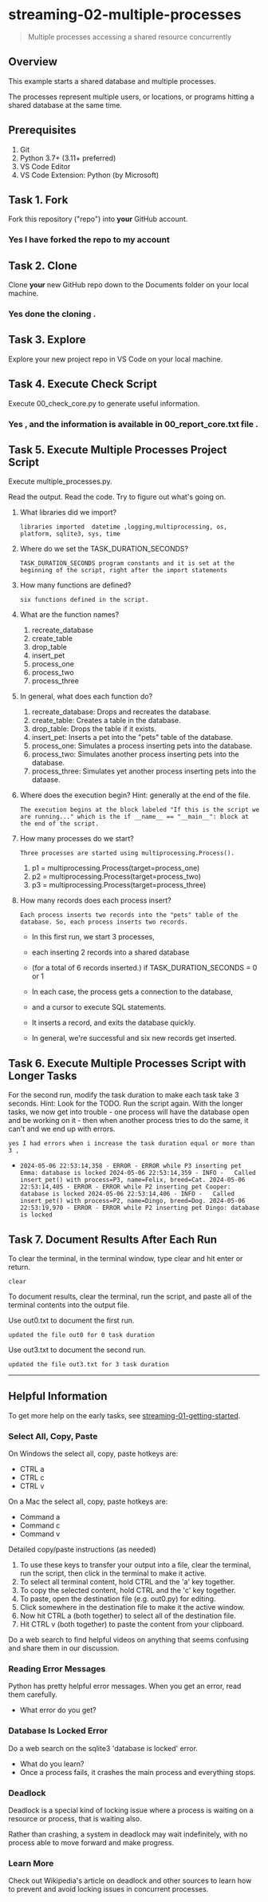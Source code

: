 # streaming-02-multiple-processes

> Multiple processes accessing a shared resource concurrently

## Overview

This example starts a shared database and multiple processes.

The processes represent multiple users, or locations, or programs 
hitting a shared database at the same time. 

## Prerequisites

1. Git
1. Python 3.7+ (3.11+ preferred)
1. VS Code Editor
1. VS Code Extension: Python (by Microsoft)

## Task 1. Fork 

Fork this repository ("repo") into **your** GitHub account. 
### Yes I have forked the repo to my account 

## Task 2. Clone

Clone **your** new GitHub repo down to the Documents folder on your local machine. 
### Yes done the cloning .

## Task 3. Explore

Explore your new project repo in VS Code on your local machine.

## Task 4. Execute Check Script

Execute 00_check_core.py to generate useful information.
### Yes , and the information is available in 00_report_core.txt file . 
## Task 5. Execute Multiple Processes Project Script

Execute multiple_processes.py.

Read the output. Read the code. 
Try to figure out what's going on. 

1. What libraries did we import?

   `libraries imported  datetime ,logging,multiprocessing, os, platform, sqlite3, sys, time`
2. Where do we set the TASK_DURATION_SECONDS?

   `TASK_DURATION_SECONDS program constants and it is set at the beginning of the script, right after the import statements `
3. How many functions are defined? 

   `six functions defined in the script.`
4. What are the function names? 
   1. recreate_database
   1.  create_table
   1. drop_table
   1. insert_pet
   1. process_one
   1. process_two
   1. process_three
5. In general, what does each function do? 

    1. recreate_database: Drops and recreates the database.
    1. create_table: Creates a table in the database.
    1. drop_table: Drops the table if it exists.
    1. insert_pet: Inserts a pet into the "pets" table of the database.
    1. process_one: Simulates a process inserting pets into the database.
    1. process_two: Simulates another process inserting pets into the database.
    1. process_three: Simulates yet another process inserting pets into the dataase.

6. Where does the execution begin? Hint: generally at the end of the file.

   `The execution begins at the block labeled "If this is the script we are running..." which is the if __name__ == "__main__": block at the end of the script.`
8. How many processes do we start?

   `Three processes are started using multiprocessing.Process().`
    1. p1 = multiprocessing.Process(target=process_one)
    1. p2 = multiprocessing.Process(target=process_two)
    1. p3 = multiprocessing.Process(target=process_three)
9. How many records does each process insert?

    `Each process inserts two records into the "pets" table of the database. So, each process inserts two records.`

    - In this first run, we start 3 processes,
    - each inserting 2 records into a shared database 
    - (for a total of 6 records inserted.) if TASK_DURATION_SECONDS = 0 or 1

    - In each case, the process gets a connection to the database, 
    - and a cursor to execute SQL statements.
    - It inserts a record, and exits the database quickly.

    - In general, we're successful and six new records get inserted. 

## Task 6. Execute Multiple Processes Script with Longer Tasks

For the second run, modify the task duration to make each task take 3 seconds. 
Hint: Look for the TODO.
Run the script again. 
With the longer tasks, we now get into trouble - 
one process will have the database open and be working on it - 
then when another process tries to do the same, it can't and 
we end up with errors. 

`yes I had errors when i increase the task duration equal or more than 3 , `
-   `2024-05-06 22:53:14,358 - ERROR - ERROR while P3 inserting pet Emma: database is locked
2024-05-06 22:53:14,359 - INFO -   Called insert_pet() with process=P3, name=Felix, breed=Cat.
2024-05-06 22:53:14,405 - ERROR - ERROR while P2 inserting pet Cooper: database is locked
2024-05-06 22:53:14,406 - INFO -   Called insert_pet() with process=P2, name=Dingo, breed=Dog.
2024-05-06 22:53:19,970 - ERROR - ERROR while P2 inserting pet Dingo: database is locked`

## Task 7. Document Results After Each Run

To clear the terminal, in the terminal window, type clear and hit enter or return. 

`clear`

To document results, clear the terminal, run the script, and paste all of the terminal contents into the output file.

Use out0.txt to document the first run. 

`updated the file out0 for 0 task duration `

Use out3.txt to document the second run.

`updated the file out3.txt for 3 task duration`


-----

## Helpful Information

To get more help on the early tasks, see [streaming-01-getting-started](https://github.com/denisecase/streaming-01-getting-started).

### Select All, Copy, Paste

On Windows the select all, copy, paste hotkeys are:

- CTRL a 
- CTRL c 
- CTRL v 

On a Mac the select all, copy, paste hotkeys are:

- Command a
- Command c
- Command v

Detailed copy/paste instructions (as needed)

1. To use these keys to transfer your output into a file, 
clear the terminal, run the script, then click in the terminal to make it active.
1. To select all terminal content, hold CTRL and the 'a' key together. 
1. To copy the selected content, hold CTRL and the 'c' key together. 
1. To paste, open the destination file (e.g. out0.py) for editing.
1. Click somewhere in the destination file to make it the active window.
1. Now hit CTRL a (both together) to select all of the destination file.
1. Hit CTRL v (both together) to paste the content from your clipboard.

Do a web search to find helpful videos on anything that seems confusing
and share them in our discussion.

### Reading Error Messages

Python has pretty helpful error messages. 
When you get an error, read them carefully. 

- What error do you get?

### Database Is Locked Error

Do a web search on the sqlite3 'database is locked' error.

- What do you learn?
- Once a process fails, it crashes the main process and everything stops. 

### Deadlock

Deadlock is a special kind of locking issue where a process 
is waiting on a resource or process, that is waiting also. 

Rather than crashing, a system in deadlock may wait indefinitely, 
with no process able to move forward and make progress.

### Learn More

Check out Wikipedia's article on deadlock and other sources to learn how to prevent and avoid locking issues in concurrent processes. 
